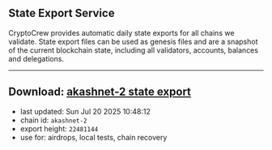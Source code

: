 ## State Export Service
CryptoCrew provides automatic daily state exports for all chains we validate. State export files can be used as genesis files and are a snapshot of the current blockchain state, including all validators, accounts, balances and delegations.

---
**Download: [akashnet-2 state export](https://dl-eu2.ccvalidators.com/SERVICE/akash/akashnet-2_export_22481144.json)**
---

- last updated: Sun Jul 20 2025 10:48:12
- chain id: `akashnet-2`
- export height: `22481144`
- use for: airdrops, local tests, chain recovery
